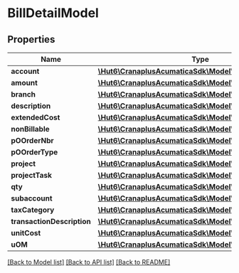 # BillDetailModel

## Properties
Name | Type | Description | Notes
------------ | ------------- | ------------- | -------------
**account** | [**\Hut6\CranaplusAcumaticaSdk\Model\StringValueModel**](StringValueModel.md) |  | [optional] 
**amount** | [**\Hut6\CranaplusAcumaticaSdk\Model\DecimalValueModel**](DecimalValueModel.md) |  | [optional] 
**branch** | [**\Hut6\CranaplusAcumaticaSdk\Model\StringValueModel**](StringValueModel.md) |  | [optional] 
**description** | [**\Hut6\CranaplusAcumaticaSdk\Model\StringValueModel**](StringValueModel.md) |  | [optional] 
**extendedCost** | [**\Hut6\CranaplusAcumaticaSdk\Model\DecimalValueModel**](DecimalValueModel.md) |  | [optional] 
**nonBillable** | [**\Hut6\CranaplusAcumaticaSdk\Model\BooleanValueModel**](BooleanValueModel.md) |  | [optional] 
**pOOrderNbr** | [**\Hut6\CranaplusAcumaticaSdk\Model\StringValueModel**](StringValueModel.md) |  | [optional] 
**pOOrderType** | [**\Hut6\CranaplusAcumaticaSdk\Model\StringValueModel**](StringValueModel.md) |  | [optional] 
**project** | [**\Hut6\CranaplusAcumaticaSdk\Model\StringValueModel**](StringValueModel.md) |  | [optional] 
**projectTask** | [**\Hut6\CranaplusAcumaticaSdk\Model\StringValueModel**](StringValueModel.md) |  | [optional] 
**qty** | [**\Hut6\CranaplusAcumaticaSdk\Model\DecimalValueModel**](DecimalValueModel.md) |  | [optional] 
**subaccount** | [**\Hut6\CranaplusAcumaticaSdk\Model\StringValueModel**](StringValueModel.md) |  | [optional] 
**taxCategory** | [**\Hut6\CranaplusAcumaticaSdk\Model\StringValueModel**](StringValueModel.md) |  | [optional] 
**transactionDescription** | [**\Hut6\CranaplusAcumaticaSdk\Model\StringValueModel**](StringValueModel.md) |  | [optional] 
**unitCost** | [**\Hut6\CranaplusAcumaticaSdk\Model\DecimalValueModel**](DecimalValueModel.md) |  | [optional] 
**uOM** | [**\Hut6\CranaplusAcumaticaSdk\Model\StringValueModel**](StringValueModel.md) |  | [optional] 

[[Back to Model list]](../README.md#documentation-for-models) [[Back to API list]](../README.md#documentation-for-api-endpoints) [[Back to README]](../README.md)


